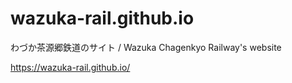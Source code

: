 # wazuka-rail.github.io
わづか茶源郷鉄道のサイト / Wazuka Chagenkyo Railway's website

https://wazuka-rail.github.io/
